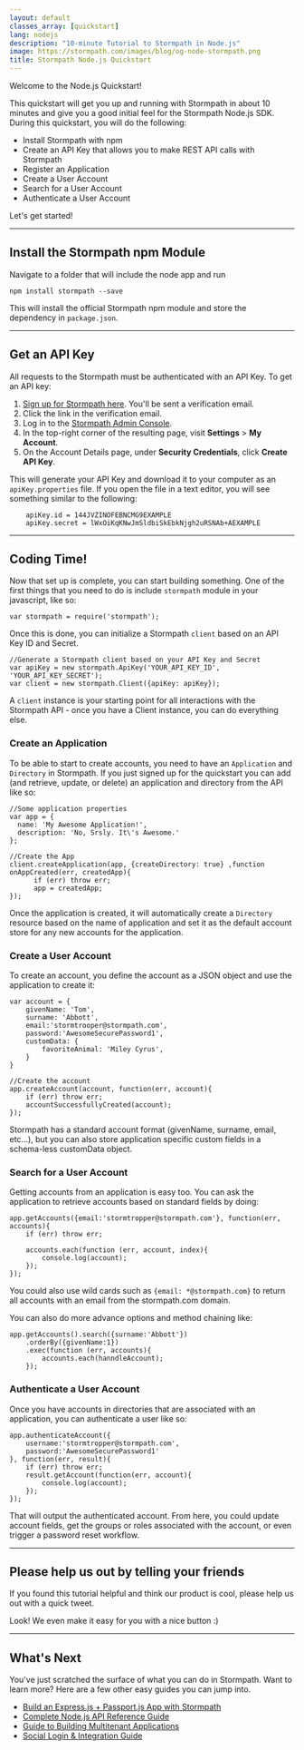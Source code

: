 ```yaml
---
layout: default
classes_array: [quickstart]
lang: nodejs
description: "10-minute Tutorial to Stormpath in Node.js"
image: https://stormpath.com/images/blog/og-node-stormpath.png
title: Stormpath Node.js Quickstart
---
```

Welcome to the Node.js Quickstart!

This quickstart will get you up and running with Stormpath in about 10 minutes and give you a good initial feel for the Stormpath Node.js SDK.  During this quickstart, you will do the following:

 * Install Stormpath with npm
 * Create an API Key that allows you to make REST API calls with Stormpath
 * Register an Application
 * Create a User Account
 * Search for a User Account
 * Authenticate a User Account
 
Let's get started!

***

##  Install the Stormpath <b>npm</b> Module

Navigate to a folder that will include the node app and run

    npm install stormpath --save

This will install the official Stormpath npm module and store the dependency in `package.json`.

***

## Get an API Key

All requests to the Stormpath must be authenticated with an API Key. To get an API key:

1. [Sign up for Stormpath here](https://api.stormpath.com/register).  You'll be sent a verification email.
1. Click the link in the verification email. 
1. Log in to the [Stormpath Admin Console](https://api.stormpath.com).
1. In the top-right corner of the resulting page, visit **Settings** > **My Account**.
1. On the Account Details page, under **Security Credentials**, click **Create API Key**.

 This will generate your API Key and download it to your computer as an `apiKey.properties` file. If you open the file in a text editor, you will see something similar to the following:

        apiKey.id = 144JVZINOFEBNCMG9EXAMPLE
        apiKey.secret = lWxOiKqKNwJmSldbiSkEbkNjgh2uRSNAb+AEXAMPLE

***
## Coding Time!

Now that set up is complete, you can start building something.  One of the first things that you need to do is include `stormpath` module in your javascript, like so:

    var stormpath = require('stormpath');

Once this is done, you can initialize a Stormpath `client` based on an API Key ID and Secret.  

    //Generate a Stormpath client based on your API Key and Secret
    var apiKey = new stormpath.ApiKey('YOUR_API_KEY_ID', 'YOUR_API_KEY_SECRET');
    var client = new stormpath.Client({apiKey: apiKey});

A `client` instance is your starting point for all interactions with the Stormpath API - once you have a Client instance, you can do everything else. 

### Create an Application
To be able to start to create accounts, you need to have an `Application` and `Directory` in Stormpath.  If you just signed up for the quickstart you can add (and retrieve, update, or delete) an application and directory from the API like so:

    //Some application properties
    var app = {
      name: 'My Awesome Application!',
      description: 'No, Srsly. It\'s Awesome.'
    };

    //Create the App
    client.createApplication(app, {createDirectory: true} ,function onAppCreated(err, createdApp){
          if (err) throw err;
          app = createdApp;
    });

Once the application is created, it will automatically create a `Directory` resource based on the name of application and set it as the default account store for any new accounts for the application.

### Create a User Account
To create an account, you define the account as a JSON object and use the application to create it:

    var account = {
        givenName: 'Tom',
        surname: 'Abbott',
        email:'stormtrooper@stormpath.com',
        password:'AwesomeSecurePassword1',
        customData: {
            favoriteAnimal: 'Miley Cyrus',
        }
    }

    //Create the account
    app.createAccount(account, function(err, account){
        if (err) throw err;
        accountSuccessfullyCreated(account);
    });

Stormpath has a standard account format (givenName, surname, email, etc...), but you can also store application specific custom fields in a schema-less customData object.

### Search for a User Account
Getting accounts from an application is easy too.  You can ask the application to retrieve accounts based on standard fields by doing:

    app.getAccounts({email:'stormtropper@stormpath.com'}, function(err, accounts){
        if (err) throw err;

        accounts.each(function (err, account, index){
            console.log(account);
        });
    });

You could also use wild cards such as `{email: *@stormpath.com}` to return all accounts with an email from the stormpath.com domain.

You can also do more advance options and method chaining like:

    app.getAccounts().search({surname:'Abbott'})
        .orderBy({givenName:1})
        .exec(function (err, accounts){
            accounts.each(hanndleAccount);
        });

### Authenticate a User Account
Once you have accounts in directories that are associated with an application, you can authenticate a user like so:

    app.authenticateAccount({
        username:'stormtropper@stormpath.com',
        password:'AwesomeSecurePassword1'
    }, function(err, result){
        if (err) throw err;
        result.getAccount(function(err, account){
            console.log(account);
        });
    });

That will output the authenticated account.  From here, you could update account fields, get the groups or roles associated with the account, or even trigger a password reset workflow.

***
## Please help us out by telling your friends

If you found this tutorial helpful and think our product is cool, please help us out with a quick tweet.

Look! We even make it easy for you with a nice button :)


***
## What's Next

You've just scratched the surface of what you can do in Stormpath.  Want to learn more?  Here are a few other easy guides you can jump into.

* [Build an Express.js + Passport.js App with Stormpath](https://github.com/stormpath/passport-stormpath)
* [Complete Node.js API Reference Guide]((http://docs.stormpath.com/nodejs/api/home))
* [Guide to Building Multitenant Applications](http://docs.stormpath.com/guides/multi-tenant/)
* [Social Login & Integration Guide](http://docs.stormpath.com/guides/social-integrations/)
